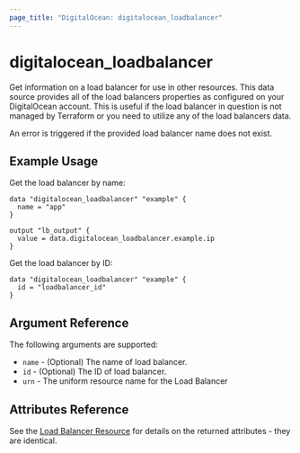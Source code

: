 ```yaml
---
page_title: "DigitalOcean: digitalocean_loadbalancer"
---
```


# digitalocean_loadbalancer

Get information on a load balancer for use in other resources. This data source
provides all of the load balancers properties as configured on your DigitalOcean
account. This is useful if the load balancer in question is not managed by
Terraform or you need to utilize any of the load balancers data.

An error is triggered if the provided load balancer name does not exist.

## Example Usage

Get the load balancer by name:

```hcl
data "digitalocean_loadbalancer" "example" {
  name = "app"
}

output "lb_output" {
  value = data.digitalocean_loadbalancer.example.ip
}
```

Get the load balancer by ID:

```hcl
data "digitalocean_loadbalancer" "example" {
  id = "loadbalancer_id"
}
```

## Argument Reference

The following arguments are supported:

* `name` - (Optional) The name of load balancer.
* `id` - (Optional) The ID of load balancer.
* `urn` - The uniform resource name for the Load Balancer

## Attributes Reference

See the [Load Balancer Resource](/providers/digitalocean/digitalocean/latest/docs/resources/loadbalancer) for details on the
returned attributes - they are identical.
